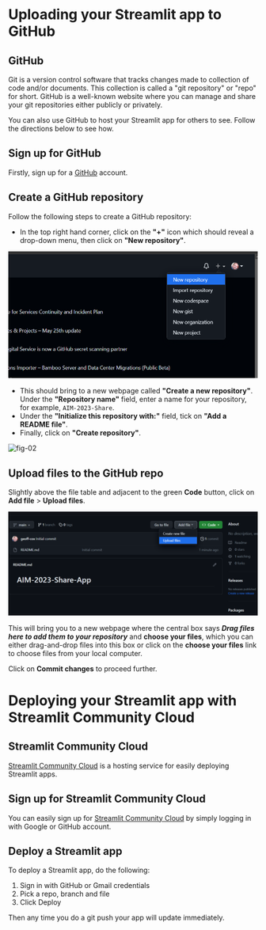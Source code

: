 # Uploading your Streamlit app to GitHub

## GitHub

Git is a version control software that tracks changes made to collection of code and/or documents. 
This collection is called a "git repository" or "repo" for short. 
GitHub is a well-known website where you can manage and share your git repositories either publicly or privately.

You can also use GitHub to host your Streamlit app for others to see. Follow the directions below to see how. 

## Sign up for GitHub

Firstly, sign up for a [GitHub](https://github.com/) account.

## Create a GitHub repository

Follow the following steps to create a GitHub repository:
- In the top right hand corner, click on the **"+"** icon which should reveal a drop-down menu, then click on 
**"New repository"**.

![fig-01](./st-fig-01.png)
- This should bring to a new webpage called **"Create a new repository"**. Under the **"Repository name"** field, 
enter a name for your repository, for example, `AIM-2023-Share`.
- Under the **"Initialize this repository with:"** field, tick on **"Add a README file"**.
- Finally, click on **"Create repository"**.

![fig-02](../../lessons/figures/st-fig-02.png)

## Upload files to the GitHub repo

Slightly above the file table and adjacent to the green **Code** button, click on **Add file** > **Upload files**.

![fig-03](./lessons/figures/st-fig-03.png)

This will bring you to a new webpage where the central box says ***Drag files here to add them to your repository*** and **choose your files**, which you can either drag-and-drop files into this box or click on the **choose your files** link to choose files from your local computer.

Click on **Commit changes** to proceed further.

# Deploying your Streamlit app with Streamlit Community Cloud

## Streamlit Community Cloud

[Streamlit Community Cloud](https://streamlit.io/cloud) is a hosting service for easily deploying Streamlit apps.

## Sign up for Streamlit Community Cloud

You can easily sign up for [Streamlit Community Cloud](https://streamlit.io/cloud) by simply logging in with Google or GitHub account.

## Deploy a Streamlit app

To deploy a Streamlit app, do the following:
1. Sign in with GitHub or Gmail credentials
2. Pick a repo, branch and file
3. Click Deploy

Then any time you do a git push your app will update immediately.
